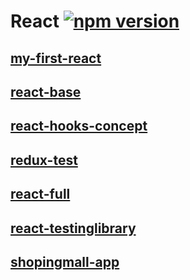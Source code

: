 # React [![npm version](https://img.shields.io/npm/v/react.svg?style=flat)](https://www.npmjs.com/package/react)
## [my-first-react](https://hoseong511.github.io/moviehoho/)

## [react-base](https://hoseong511.github.io/react-redux/react-base/)
  
## [react-hooks-concept](https://hoseong511.github.io/react-redux/react-hooks-concept/)

## [redux-test](https://hoseong511.github.io/react-redux/redux/redux-test)

## [react-full](https://hoseong511.github.io/react-redux/react-full/)

## [react-testinglibrary](https://hoseong511.github.io/react-redux/testinglibrary-react/)

## [shopingmall-app](https://hoseong511.github.io/react-redux/shopingmall-app/build)


